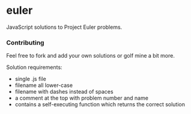 euler
=====

JavaScript solutions to Project Euler problems.

### Contributing

Feel free to fork and add your own solutions or golf mine a bit more.

Solution requirements:
- single .js file
- filename all lower-case
- filename with dashes instead of spaces
- a comment at the top with problem number and name
- contains a self-executing function which returns the correct solution